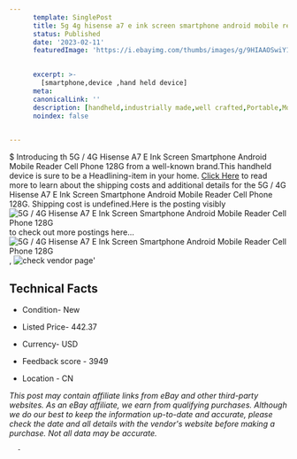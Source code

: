 ```yaml
---
      template: SinglePost
      title: 5g 4g hisense a7 e ink screen smartphone android mobile reader cell phone 128g
      status: Published
      date: '2023-02-11'
      featuredImage: 'https://i.ebayimg.com/thumbs/images/g/9HIAAOSwiY1giY1b/s-l225.jpg'
       

      excerpt: >-
        [smartphone,device ,hand held device]
      meta:
      canonicalLink: ''
      description: [handheld,industrially made,well crafted,Portable,Mobile,Compact,Convenient,Lightweight,Maneuverable,Man-portable,Miniature,Carriable,Hand-held,Light,Holdable,Transportable,Mobile device,Pocket-sized,On-the-go,Wireless,Cordless,Compact size,Convenient size, smartphone,device ,hand held device]
      noindex: false
      

---
```

$
      Introducing th 5G / 4G Hisense A7 E Ink Screen Smartphone Android Mobile Reader Cell Phone 128G from a well-known brand.This handheld device  is sure to be a Headlining-item in your home. [Click Here](https://www.ebay.com/itm/224624931089?hash=item344cb07111%3Ag%3A9HIAAOSwiY1giY1b&mkevt=1&mkcid=1&mkrid=711-53200-19255-0&campid=%253CePNCampaignId%253E&customid=%253CreferenceId%253E&toolid=10049) to read more to learn about the shipping costs and additional details for the 5G / 4G Hisense A7 E Ink Screen Smartphone Android Mobile Reader Cell Phone 128G. Shipping cost is undefined.Here is the posting visibly ![5G / 4G Hisense A7 E Ink Screen Smartphone Android Mobile Reader Cell Phone 128G](https://i.ebayimg.com/thumbs/images/g/9HIAAOSwiY1giY1b/s-l225.jpg) to check out more postings here... ![5G / 4G Hisense A7 E Ink Screen Smartphone Android Mobile Reader Cell Phone 128G](https://i.ebayimg.com/images/g/9HIAAOSwiY1giY1b/s-l960.jpg), ![check vendor page](https://origin-galleryplus.ebayimg.com/ws/web/224624931089_2_0_1/225x225.jpg,https://origin-galleryplus.ebayimg.com/ws/web/224624931089_3_0_1/225x225.jpg,https://origin-galleryplus.ebayimg.com/ws/web/224624931089_4_0_1/225x225.jpg,https://origin-galleryplus.ebayimg.com/ws/web/224624931089_5_0_1/225x225.jpg,https://origin-galleryplus.ebayimg.com/ws/web/224624931089_6_0_1/225x225.jpg,https://origin-galleryplus.ebayimg.com/ws/web/224624931089_7_0_1/225x225.jpg,https://origin-galleryplus.ebayimg.com/ws/web/224624931089_8_0_1/225x225.jpg,https://origin-galleryplus.ebayimg.com/ws/web/224624931089_9_0_1/225x225.jpg,https://origin-galleryplus.ebayimg.com/ws/web/224624931089_10_0_1/225x225.jpg,https://origin-galleryplus.ebayimg.com/ws/web/224624931089_11_0_1/225x225.jpg,https://origin-galleryplus.ebayimg.com/ws/web/224624931089_12_0_1/225x225.jpg)'

      

 ## Technical Facts 



     
      

 - Condition- New 


      

 - Listed Price- 442.37 


      

 - Currency- USD 


      

 - Feedback score - 3949 


      

 - Location - CN 


      
      

 *_This post may contain affiliate links from eBay and other third-party websites. As an eBay affiliate, we earn from qualifying purchases. Although we do our best to keep the information up-to-date and accurate, please check the date and all details with the vendor's website before making a purchase. Not all data may be accurate._*




      -
